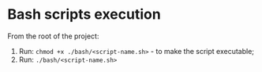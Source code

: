 # Bash scripts execution
From the root of the project:
1. Run: `chmod +x ./bash/<script-name.sh>` - to make the script executable;
2. Run: `./bash/<script-name.sh>`
